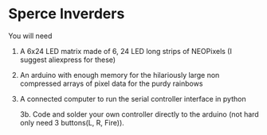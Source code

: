 # Sperce Inverders

You will need

1. A 6x24 LED matrix made of 6, 24 LED long strips of NEOPixels (I suggest aliexpress for these)
2. An arduino with enough memory for the hilariously large non compressed arrays of pixel data for the purdy rainbows
3. A connected computer to run the serial controller interface in python

   3b. Code and solder your own controller directly to the arduino (not hard only need 3 buttons(L, R, Fire)).
